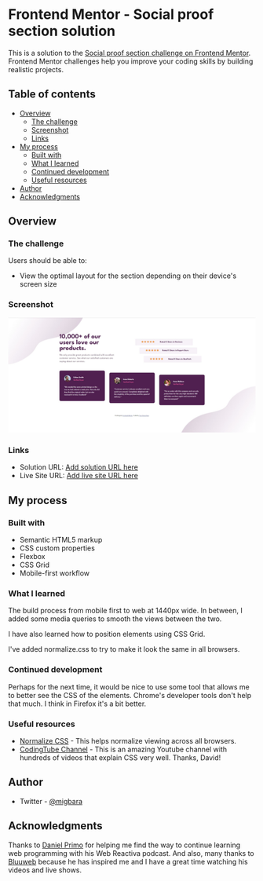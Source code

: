 # Frontend Mentor - Social proof section solution

This is a solution to the [Social proof section challenge on Frontend Mentor](https://www.frontendmentor.io/challenges/social-proof-section-6e0qTv_bA). Frontend Mentor challenges help you improve your coding skills by building realistic projects. 

## Table of contents

- [Overview](#overview)
  - [The challenge](#the-challenge)
  - [Screenshot](#screenshot)
  - [Links](#links)
- [My process](#my-process)
  - [Built with](#built-with)
  - [What I learned](#what-i-learned)
  - [Continued development](#continued-development)
  - [Useful resources](#useful-resources)
- [Author](#author)
- [Acknowledgments](#acknowledgments)

## Overview

### The challenge

Users should be able to:

- View the optimal layout for the section depending on their device's screen size


### Screenshot

![](./screenshot.jpg)


### Links

- Solution URL: [Add solution URL here](https://your-solution-url.com)
- Live Site URL: [Add live site URL here](https://your-live-site-url.com)

## My process

### Built with

- Semantic HTML5 markup
- CSS custom properties
- Flexbox
- CSS Grid
- Mobile-first workflow

### What I learned

The build process from mobile first to web at 1440px wide. In between, I added some media queries to smooth the views between the two.

I have also learned how to position elements using CSS Grid.

I've added normalize.css to try to make it look the same in all browsers.


### Continued development

Perhaps for the next time, it would be nice to use some tool that allows me to better see the CSS of the elements. Chrome's developer tools don't help that much. I think in Firefox it's a bit better.

### Useful resources

- [Normalize CSS](https://necolas.github.io/normalize.css/) - This helps normalize viewing across all browsers.
- [CodingTube Channel](https://www.youtube.com/c/CodingTube) - This is an amazing Youtube channel with hundreds of videos that explain CSS very well. Thanks, David!

## Author

- Twitter - [@migbara](https://www.twitter.com/migbara)


## Acknowledgments

Thanks to [Daniel Primo](https://twitter.com/webreactiva) for helping me find the way to continue learning web programming with his Web Reactiva podcast. And also, many thanks to [Bluuweb](https://bluuweb.github.io/) because he has inspired me and I have a great time watching his videos and live shows.
